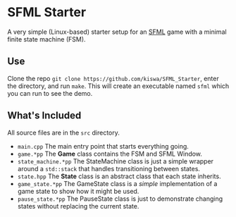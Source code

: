 # SFML Starter

A very simple (Linux-based) starter setup for an [SFML](http://sfml-dev.org/) game with a minimal finite state machine (FSM).

## Use

Clone the repo `git clone https://github.com/kiswa/SFML_Starter`, enter the directory, and run `make`. This will create an executable named `sfml` which you can run to see the demo.

## What's Included

All source files are in the `src` directory.

 * `main.cpp` The main entry point that starts everything going.
 * `game.*pp` The **Game** class contains the FSM and SFML Window.
 * `state_machine.*pp` The StateMachine class is just a simple wrapper around a `std::stack` that handles transitioning between states.
 * `state.hpp` The **State** class is an abstract class that each state inherits.
 * `game_state.*pp` The GameState class is a *simple* implementation of a game state to show how it might be used.
 * `pause_state.*pp` The PauseState class is just to demonstrate changing states without replacing the current state.


